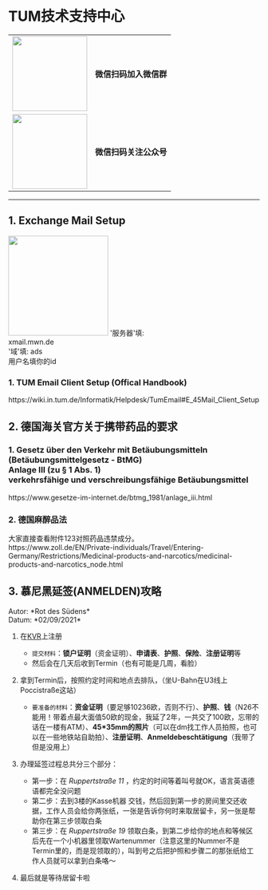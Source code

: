 # TUM技术支持中心
<table style="border:0">
   <tr><td><img src="https://user-images.githubusercontent.com/33310255/131970197-b9c326f4-f881-44e2-9b56-5edb072c4b50.png" width=150px /></td>
      <td><b>微信扫码加入微信群</b></td></tr>
   <tr><td><img src="https://user-images.githubusercontent.com/33310255/132150400-9fb60742-4a04-42e7-864c-0cee5528c147.jpg" width=150px /></td>
      <td><b>微信扫码关注公众号</b></td></tr>
</table>

<hr>

<h2>1. Exchange Mail Setup</h1>
<img src="https://user-images.githubusercontent.com/33310255/131637136-fc017d83-4696-4593-9de9-5515c509e88b.png" width=200px/>
'服务器'填: <br>
xmail.mwn.de <br>
'域'填: ads <br>
用户名填你的id <br>
<h3>1. TUM Email Client Setup (Offical Handbook)</h3>
https://wiki.in.tum.de/Informatik/Helpdesk/TumEmail#E_45Mail_Client_Setup
<h2>2. 德国海关官方关于携带药品的要求</h2>
<h3>1. Gesetz über den Verkehr mit Betäubungsmitteln (Betäubungsmittelgesetz - BtMG) <br>
Anlage III (zu § 1 Abs. 1) <br>
verkehrsfähige und verschreibungsfähige Betäubungsmittel</h3>
https://www.gesetze-im-internet.de/btmg_1981/anlage_iii.html
<br>
<h3>2. 德国麻醉品法</h3>
大家直接查看附件123对照药品违禁成分。<br>
https://www.zoll.de/EN/Private-individuals/Travel/Entering-Germany/Restrictions/Medicinal-products-and-narcotics/medicinal-products-and-narcotics_node.html

<h2>3. 慕尼黑延签(ANMELDEN)攻略</h2>
Autor: *Rot des Südens*	<br>
Datum: *02/09/2021*

1. 在[KVR](http://www.muenchen.de/dienstleistungsfinder/muenchen/1089339/)上注册
   - `提交材料`：**锁户证明**（资金证明）、**申请表**、**护照**、**保险**、**注册证明**等
   - 然后会在几天后收到Termin（也有可能是几周，看脸）

2. 拿到Termin后，按照约定时间和地点去排队，（坐U-Bahn在U3线上Poccistraße这站）

   - `要准备的材料`：**资金证明**（要足够10236欧，否则不行）、**护照**、**钱**（N26不能用！带着点最大面值50欧的现金，我延了2年，一共交了100欧，忘带的话在一楼有ATM）、**45*35mm的照片**（可以在dm找工作人员拍照，也可以在一些地铁站自助拍）、**注册证明**、**Anmeldebeschtätigung**（我带了但是没用上）

3. 办理延签过程总共分三个部分：

   - 第一步：在 *Ruppertstraße 11* ，约定的时间等着叫号就OK，语言英语德语都完全没问题
   - 第二步：去到3楼的Kasse机器 交钱，然后回到第一步的房间里交还收据，工作人员会给你两张纸，一张是告诉你何时来取居留卡，另一张是帮助你在第三步领取白条
   - 第三步：在 *Ruppertstraße 19* 领取白条，到第二步给你的地点和等候区后先在一个小机器里领取Wartenummer（注意这里的Nummer不是Termin里的，而是现领取的），叫到号之后把护照和步骤二的那张纸给工作人员就可以拿到白条咯～

4. 最后就是等待居留卡啦



